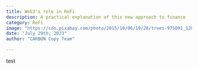 ```yaml
---
title: Web3's role in ReFi
description: A practical explanation of this new approach to finance
category: ReFi
image: "https://cdn.pixabay.com/photo/2015/10/06/19/28/trees-975091_1280.jpg"
date: "July 29th, 2023"
author: "CARBON Copy Team"

---
```



test
